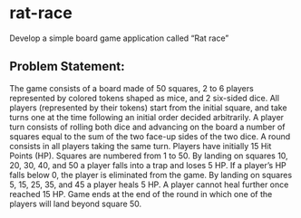 # rat-race
Develop a simple board game application called “Rat race”

## Problem Statement: 

The game consists of a board made of 50 squares, 2 to 6 players represented by colored tokens shaped as mice, and 2 six-sided dice.
All players (represented by their tokens) start from the initial square, and take turns one at the time following an initial order decided arbitrarily.
A player turn consists of rolling both dice and advancing on the board a number of squares equal to the sum of the two face-up sides of the two dice. A round consists in all players taking the same turn.
Players have initially 15 Hit Points (HP).
Squares are numbered from 1 to 50.
By landing on squares 10, 20, 30, 40, and 50 a player falls into a trap and loses 5 HP. If a player’s HP falls below 0, the player is eliminated from the game.
By landing on squares 5, 15, 25, 35, and 45 a player heals 5 HP. A player cannot heal further once reached 15 HP.
Game ends at the end of the round in which one of the players will land beyond square 50.
